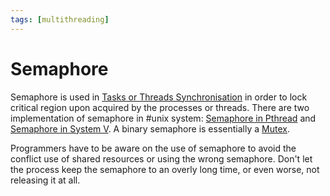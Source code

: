 ```yaml
---
tags: [multithreading]
---
```


# Semaphore

Semaphore is used in [Tasks or Threads Synchronisation](202404301021.md) in
order to lock critical region upon acquired by the processes or threads. There
are two implementation of semaphore in #unix system: [Semaphore in Pthread](202201291602.md)
and [Semaphore in System V](202212071928.md). A binary semaphore is essentially
a [Mutex](202112061117.md).

Programmers have to be aware on the use of semaphore to avoid the conflict use
of shared resources or using the wrong semaphore. Don't let the process keep the
semaphore to an overly long time, or even worse, not releasing it at all.
